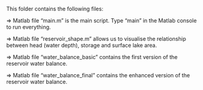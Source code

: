 This folder contains the following files:

=> Matlab file “main.m” is the main script. Type “main” in the Matlab console to run everything.

=> Matlab file “reservoir_shape.m” allows us to visualise the relationship between head (water depth), storage and surface lake area.

=> Matlab file “water_balance_basic” contains the first version of the reservoir water balance.

=> Matlab file “water_balance_final” contains the enhanced version of the reservoir water balance.
